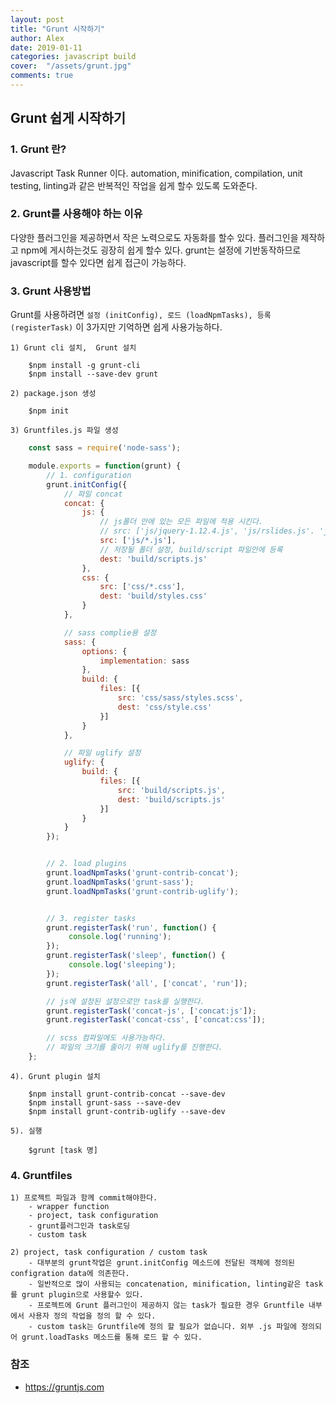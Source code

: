 ```yaml
---
layout: post
title: "Grunt 시작하기"
author: Alex
date: 2019-01-11
categories: javascript build
cover:  "/assets/grunt.jpg"
comments: true
---
```

## Grunt 쉽게 시작하기

### 1. Grunt 란?

Javascript Task Runner 이다. automation, minification, compilation, unit testing, linting과 같은 반복적인 작업을 쉽게 할수 있도록 도와준다.


### 2. Grunt를 사용해야 하는 이유

다양한 플러그인을 제공하면서 작은 노력으로도 자동화를 할수 있다. 플러그인을 제작하고 npm에 게시하는것도 굉장히 쉽게 할수 있다. grunt는 설정에 기반동작하므로 javascript를 할수 있다면 쉽게 접근이 가능하다.


### 3. Grunt 사용방법

Grunt를 사용하려면 `설정 (initConfig), 로드 (loadNpmTasks), 등록 (registerTask)` 이 3가지만 기억하면 쉽게 사용가능하다.

    1) Grunt cli 설치,  Grunt 설치

~~~
    $npm install -g grunt-cli
    $npm install --save-dev grunt
~~~

    2) package.json 생성

~~~
    $npm init
~~~

    3) Gruntfiles.js 파일 생성

~~~ javascript
    const sass = require('node-sass');

    module.exports = function(grunt) {
        // 1. configuration
        grunt.initConfig({
            // 파일 concat
            concat: {
                js: {
                    // js폴더 안에 있는 모든 파일에 적용 시킨다.
                    // src: ['js/jquery-1.12.4.js', 'js/rslides.js'. 'js/scripts.js']
                    src: ['js/*.js'],
                    // 저장될 폴더 설정, build/script 파일안에 등록
                    dest: 'build/scripts.js'
                },
                css: {
                    src: ['css/*.css'],
                    dest: 'build/styles.css'
                }
            },

            // sass complie용 설정
            sass: {
                options: {
                    implementation: sass
                },
                build: {
                    files: [{
                        src: 'css/sass/styles.scss',
                        dest: 'css/style.css'
                    }]
                }
            },

            // 파일 uglify 설정
            uglify: {
                build: {
                    files: [{
                        src: 'build/scripts.js',
                        dest: 'build/scripts.js'
                    }]
                }
            }
        });


        // 2. load plugins
        grunt.loadNpmTasks('grunt-contrib-concat');
        grunt.loadNpmTasks('grunt-sass');
        grunt.loadNpmTasks('grunt-contrib-uglify');


        // 3. register tasks
        grunt.registerTask('run', function() {
             console.log('running');
        });
        grunt.registerTask('sleep', function() {
             console.log('sleeping');
        });
        grunt.registerTask('all', ['concat', 'run']);

        // js에 설정된 설정으로만 task를 실행한다.
        grunt.registerTask('concat-js', ['concat:js']);
        grunt.registerTask('concat-css', ['concat:css']);

        // scss 컴파일에도 사용가능하다.
        // 파일의 크기를 줄이기 위해 uglify를 진행한다.
    };
 ~~~

    4). Grunt plugin 설치

~~~
    $npm install grunt-contrib-concat --save-dev
    $npm install grunt-sass --save-dev
    $npm install grunt-contrib-uglify --save-dev
~~~

    5). 실행

~~~
    $grunt [task 명]
~~~

### 4. Gruntfiles
    1) 프로젝트 파일과 함께 commit해야한다.
        - wrapper function
        - project, task configuration
        - grunt플러그인과 task로딩
        - custom task

    2) project, task configuration / custom task
        - 대부분의 grunt작업은 grunt.initConfig 메소드에 전달된 객체에 정의된 configration data에 의존한다.
        - 일반적으로 많이 사용되는 concatenation, minification, linting같은 task를 grunt plugin으로 사용할수 있다.
        - 프로젝트에 Grunt 플러그인이 제공하지 않는 task가 필요한 경우 Gruntfile 내부에서 사용자 정의 작업을 정의 할 수 있다.
        - custom task는 Gruntfile에 정의 할 필요가 없습니다. 외부 .js 파일에 정의되어 grunt.loadTasks 메소드를 통해 로드 할 수 있다.

### 참조

- <https://gruntjs.com>



